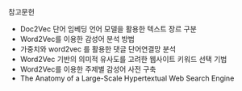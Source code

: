 참고문헌 



- Doc2Vec 단어 임베딩 언어 모델을 활용한 텍스트 장르 구분
- Word2Vec를 이용한 감성어 분석 방법
- 가중치와 word2vec 를 활용한 댓글 단어연결망 분석
- Word2Vec 기반의 의미적 유사도를 고려한 웹사이트 키워드 선택 기법
- Word2Vec를 이용한 주제별 감성어 사전 구축
- The Anatomy of a Large-Scale Hypertextual Web Search Engine

